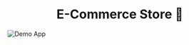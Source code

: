 <h1 align="center">E-Commerce Store 🛒</h1>

![Demo App](/frontend/public/screenshot-for-readme.png)

